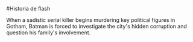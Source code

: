 #Historia de flash

When a sadistic serial killer begins murdering key political figures in Gotham, Batman is forced to investigate the city's hidden corruption and question his family's involvement.
